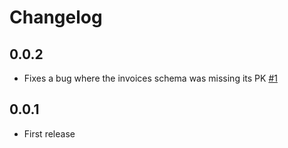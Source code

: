 # Changelog

## 0.0.2
  * Fixes a bug where the invoices schema was missing its PK [#1](https://github.com/singer-io/tap-mavenlink/pull/1)

## 0.0.1
  * First release
